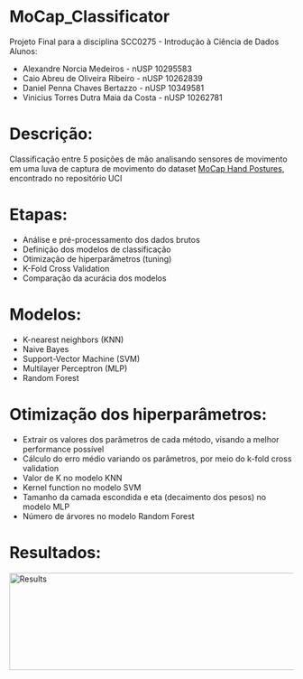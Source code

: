 # MoCap_Classificator
Projeto Final para a disciplina SCC0275 - Introdução à Ciência de Dados
Alunos:
- Alexandre Norcia Medeiros         	- nUSP 10295583
- Caio Abreu de Oliveira Ribeiro	    - nUSP 10262839
- Daniel Penna Chaves Bertazzo        - nUSP 10349581
- Vinicius Torres Dutra Maia da Costa	- nUSP 10262781

# Descrição:
Classificação entre 5 posições de mão analisando sensores de movimento em uma luva de captura de movimento do dataset 
[MoCap Hand Postures](https://archive.ics.uci.edu/ml/datasets/MoCap+Hand+Postures), encontrado no repositório UCI

# Etapas:
- Análise e pré-processamento dos dados brutos
- Definição dos modelos de classificação
- Otimização de hiperparâmetros (tuning)
- K-Fold Cross Validation
- Comparação da acurácia dos modelos

# Modelos:
- K-nearest neighbors (KNN)
- Naive Bayes
- Support-Vector Machine (SVM)
- Multilayer Perceptron (MLP)
- Random Forest

# Otimização dos hiperparâmetros:
- Extrair os valores dos parâmetros de cada método, visando a melhor performance possível
- Cálculo do erro médio variando os parâmetros, por meio do k-fold cross validation
- Valor de K no modelo KNN
- Kernel function no modelo SVM
- Tamanho da camada escondida e eta (decaimento dos pesos) no modelo MLP
- Número de árvores no modelo Random Forest

# Resultados:
<img src="https://i.imgur.com/EWns5qR.png" width="1109" height="172" title="Results">






